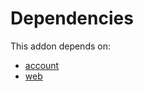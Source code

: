 # Dependencies

This addon depends on:

- [account](https://github.com/bringout/oca-ocb-accounting/tree/6e99f2e941ecad12aceb9b1f887fbe526940de95/odoo-bringout-oca-ocb-account)
- [web](https://github.com/bringout/oca-ocb-core/tree/156bd325ef4782b980ca23175711c453db07528e/odoo-bringout-oca-ocb-web)
